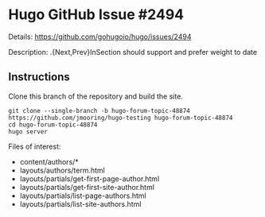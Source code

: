 # Hugo GitHub Issue #2494

Details: <https://github.com/gohugoio/hugo/issues/2494>

Description: .{Next,Prev}InSection should support and prefer weight to date

## Instructions

Clone this branch of the repository and build the site.

```text
git clone --single-branch -b hugo-forum-topic-48874 https://github.com/jmooring/hugo-testing hugo-forum-topic-48874
cd hugo-forum-topic-48874
hugo server
```

Files of interest:

- content/authors/*
- layouts/authors/term.html
- layouts/partials/get-first-page-author.html
- layouts/partials/get-first-site-author.html
- layouts/partials/list-page-authors.html
- layouts/partials/list-site-authors.html

